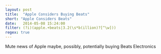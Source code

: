 ```yaml
---
layout: post
title:  "Apple Considers Buying Beats"
short: "Apple Considers Beats"
date:   2014-05-08 15:24:00
filter: (?i)(apple.+beats|3.2(\s*b(illion)?[^\w]))
regex: true
---
```


Mute news of Apple maybe, possibly, potentially buying Beats Electronics 
